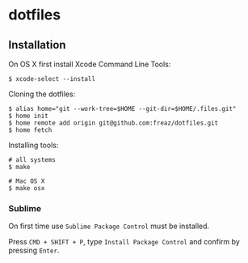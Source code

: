 # dotfiles

## Installation

On OS X first install Xcode Command Line Tools:

```shell
$ xcode-select --install
```

Cloning the dotfiles:

```shell
$ alias home="git --work-tree=$HOME --git-dir=$HOME/.files.git"
$ home init
$ home remote add origin git@github.com:freaz/dotfiles.git
$ home fetch
```

Installing tools:

```shell
# all systems
$ make

# Mac OS X
$ make osx
```

### Sublime

On first time use `Sublime Package Control` must be installed.

Press `CMD + SHIFT + P`, type `Install Package Control` and confirm by pressing `Enter`.